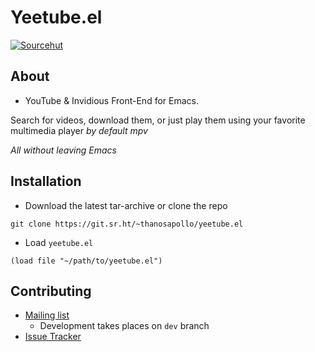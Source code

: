 # Yeetube.el
[![Sourcehut](https://img.shields.io/badge/master-sourcehut-black?logo=sourcehut)](https://git.sr.ht/~thanosapollo/yeetube.el) 

## About 
- YouTube & Invidious Front-End for Emacs.

Search for videos, download them, or just play them using your favorite multimedia player *by default mpv*

*All without leaving Emacs*


## Installation 

- Download the latest tar-archive or clone the repo 

``` shell
git clone https://git.sr.ht/~thanosapollo/yeetube.el
```

- Load `yeetube.el`

``` emacs-lisp
(load file "~/path/to/yeetube.el")
```


## Contributing 

- [Mailing list](https://lists.sr.ht/~thanosapollo/yeetube.el)
  - Development takes places on `dev` branch
- [Issue Tracker](https://todo.sr.ht/~thanosapollo/yeetube.el)
